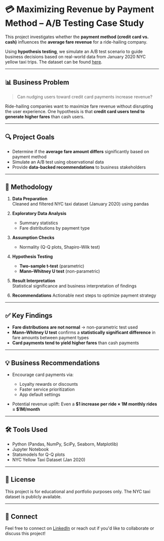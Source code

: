 # 💳 Maximizing Revenue by Payment Method – A/B Testing Case Study

This project investigates whether the **payment method (credit card vs. cash)** influences the **average fare revenue** for a ride-hailing company.

Using **hypothesis testing**, we simulate an A/B test scenario to guide business decisions based on real-world data from January 2020 NYC yellow taxi trips. The dataset can be found [here](https://www.kaggle.com/datasets/microize/newyork-yellow-taxi-trip-data-2020-2019).

---

## 📊 Business Problem

> Can nudging users toward credit card payments increase revenue?

Ride-hailing companies want to maximize fare revenue without disrupting the user experience. One hypothesis is that **credit card users tend to generate higher fares** than cash users.

---

## 🔍 Project Goals

- Determine if the **average fare amount differs** significantly based on payment method
- Simulate an A/B test using observational data
- Provide **data-backed recommendations** to business stakeholders

---

## 🧪 Methodology

1. **Data Preparation**  
   Cleaned and filtered NYC taxi dataset (January 2020) using pandas

2. **Exploratory Data Analysis**  
   - Summary statistics
   - Fare distributions by payment type

3. **Assumption Checks**  
   - Normality (Q-Q plots, Shapiro-Wilk test)

4. **Hypothesis Testing**
   - **Two-sample t-test** (parametric)
   - **Mann–Whitney U test** (non-parametric)

5. **Result Interpretation**  
   Statistical significance and business interpretation of findings

6. **Recommendations**
   Actionable next steps to optimize payment strategy

---

## ✅ Key Findings

- **Fare distributions are not normal** → non-parametric test used
- **Mann–Whitney U test** confirms a **statistically significant difference** in fare amounts between payment types
- **Card payments tend to yield higher fares** than cash payments

---

## 💡 Business Recommendations

- Encourage card payments via:
  - Loyalty rewards or discounts
  - Faster service prioritization
  - App default settings

- Potential revenue uplift: Even a **$1 increase per ride × 1M monthly rides = $1M/month**

---

## 🛠️ Tools Used

- Python (Pandas, NumPy, SciPy, Seaborn, Matplotlib)
- Jupyter Notebook
- Statsmodels for Q-Q plots
- NYC Yellow Taxi Dataset (Jan 2020)

---

## 📎 License

This project is for educational and portfolio purposes only. The NYC taxi dataset is publicly available.

---

## 🤝 Connect

Feel free to connect on [LinkedIn](https://www.linkedin.com/in/kaushaljavangula/) or reach out if you'd like to collaborate or discuss this project!
